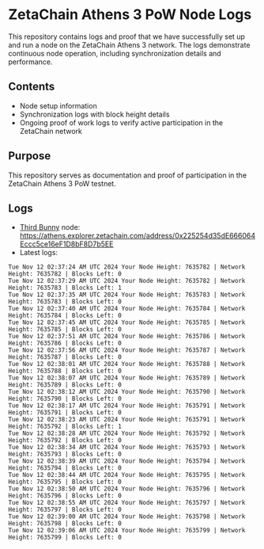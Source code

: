 # ZetaChain Athens 3 PoW Node Logs
This repository contains logs and proof that we have successfully set up and run a node on the ZetaChain Athens 3 network. The logs demonstrate continuous node operation, including synchronization details and performance.

## Contents
- Node setup information
- Synchronization logs with block height details
- Ongoing proof of work logs to verify active participation in the ZetaChain network

## Purpose
This repository serves as documentation and proof of participation in the ZetaChain Athens 3 PoW testnet.

## Logs

- [Third Bunny](https://thirdbunny.xyz/) node: https://athens.explorer.zetachain.com/address/0x225254d35dE666064Eccc5ce16eF1D8bF8D7b5EE
- Latest logs:
```
Tue Nov 12 02:37:24 AM UTC 2024 Your Node Height: 7635782 | Network Height: 7635782 | Blocks Left: 0
Tue Nov 12 02:37:29 AM UTC 2024 Your Node Height: 7635782 | Network Height: 7635783 | Blocks Left: 1
Tue Nov 12 02:37:35 AM UTC 2024 Your Node Height: 7635783 | Network Height: 7635783 | Blocks Left: 0
Tue Nov 12 02:37:40 AM UTC 2024 Your Node Height: 7635784 | Network Height: 7635784 | Blocks Left: 0
Tue Nov 12 02:37:45 AM UTC 2024 Your Node Height: 7635785 | Network Height: 7635785 | Blocks Left: 0
Tue Nov 12 02:37:51 AM UTC 2024 Your Node Height: 7635786 | Network Height: 7635786 | Blocks Left: 0
Tue Nov 12 02:37:56 AM UTC 2024 Your Node Height: 7635787 | Network Height: 7635787 | Blocks Left: 0
Tue Nov 12 02:38:01 AM UTC 2024 Your Node Height: 7635788 | Network Height: 7635788 | Blocks Left: 0
Tue Nov 12 02:38:07 AM UTC 2024 Your Node Height: 7635789 | Network Height: 7635789 | Blocks Left: 0
Tue Nov 12 02:38:12 AM UTC 2024 Your Node Height: 7635790 | Network Height: 7635790 | Blocks Left: 0
Tue Nov 12 02:38:17 AM UTC 2024 Your Node Height: 7635791 | Network Height: 7635791 | Blocks Left: 0
Tue Nov 12 02:38:23 AM UTC 2024 Your Node Height: 7635791 | Network Height: 7635792 | Blocks Left: 1
Tue Nov 12 02:38:28 AM UTC 2024 Your Node Height: 7635792 | Network Height: 7635792 | Blocks Left: 0
Tue Nov 12 02:38:34 AM UTC 2024 Your Node Height: 7635793 | Network Height: 7635793 | Blocks Left: 0
Tue Nov 12 02:38:39 AM UTC 2024 Your Node Height: 7635794 | Network Height: 7635794 | Blocks Left: 0
Tue Nov 12 02:38:44 AM UTC 2024 Your Node Height: 7635795 | Network Height: 7635795 | Blocks Left: 0
Tue Nov 12 02:38:50 AM UTC 2024 Your Node Height: 7635796 | Network Height: 7635796 | Blocks Left: 0
Tue Nov 12 02:38:55 AM UTC 2024 Your Node Height: 7635797 | Network Height: 7635797 | Blocks Left: 0
Tue Nov 12 02:39:00 AM UTC 2024 Your Node Height: 7635798 | Network Height: 7635798 | Blocks Left: 0
Tue Nov 12 02:39:06 AM UTC 2024 Your Node Height: 7635799 | Network Height: 7635799 | Blocks Left: 0
```
